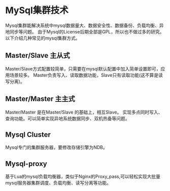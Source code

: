 MySql集群技术
===================================

Mysql集群能解决系统中mysql数据量大、数据安全性、数据备份、负载均衡、异地同步等问题。
由于Mysql的License后期全部是GPL，所以也不做过多的研究。
以下介绍几种常见的mysql集群方式。

Master/Slave 主从式
---------------------

Master/Slave方式配置较简单，只需要在mysql默认配置中加入简单设置即可，应用场景较多。
Master负责写入、读取数据功能，Slave只有读取功能(这不算是读写分离)。
 


Master/Master 主主式
-------------------

Master/Master 是在Master/Slave 的基础上，相互Slave。
实现多点同时写入、查询功能。可以简单实现异地系统数据同步、双机热备等问题。



Mysql Cluster
-------------------

Mysql专门的集群服务器，要修改存储引擎为NDB。


Mysql-proxy
-------------------

基于Lua的mysql负载均衡器，类似于Nginx的Proxy_pass,可以轻松实现大批量mysql服务器集群调度、负载均衡、读写分离等功能。
